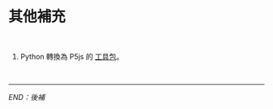 # 其他補充

<br>

1. Python 轉換為 P5js 的 [工具包](https://github.com/berinhard/pyp5js)。


<br>

---

_END：後補_